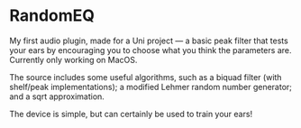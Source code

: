 # RandomEQ
My first audio plugin, made for a Uni project — a basic peak filter that tests your ears by encouraging you to choose what you think the parameters are.
Currently only working on MacOS.

The source includes some useful algorithms, such as a biquad filter (with shelf/peak implementations);
a modified Lehmer random number generator; and a sqrt approximation.

The device is simple, but can certainly be used to train your ears!
